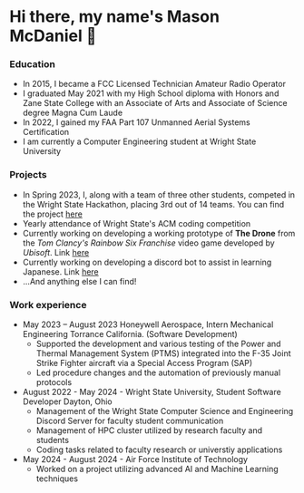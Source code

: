 # Hi there, my name's Mason McDaniel 👋


### Education
- In 2015, I became a FCC Licensed Technician Amateur Radio Operator
- I graduated May 2021 with my High School diploma with Honors and Zane State College with an Associate of Arts and Associate of Science degree Magna Cum Laude
- In 2022, I gained my FAA Part 107 Unmanned Aerial Systems Certification
- I am currently a Computer Engineering student at Wright State University


### Projects
- In Spring 2023, I, along with a team of three other students, competed in the Wright State Hackathon, placing 3rd out of 14 teams. You can find the project [here](https://github.com/NicoleP23/Hackathon-Team-18)
- Yearly attendance of Wright State's ACM coding competition
- Currently working on developing a working prototype of **The Drone** from the _Tom Clancy's Rainbow Six Franchise_ video game developed by _Ubisoft_. Link [here](https://github.com/Kokuko3/ScoutBot)
- Currently working on developing a discord bot to assist in learning Japanese. Link [here](https://github.com/Kokuko3/Narubot)
- ...And anything else I can find!


### Work experience
- May 2023 – August 2023 Honeywell Aerospace, Intern Mechanical Engineering Torrance California. (Software Development)
    - Supported the development and various testing of the Power and Thermal Management System (PTMS) integrated into the F-35 Joint Strike Fighter aircraft via a Special          Access Program (SAP)
    - Led procedure changes and the automation of previously manual protocols
- August 2022 - May 2024 - Wright State University, Student Software Developer Dayton, Ohio
    - Management of the Wright State Computer Science and Engineering Discord Server for faculty student communication
    - Management of HPC cluster utilized by research faculty and students
    - Coding tasks related to faculty research or universtiy applications
- May 2024 - August 2024 - Air Force Institute of Technology
    - Worked on a project utilizing advanced AI and Machine Learning techniques
